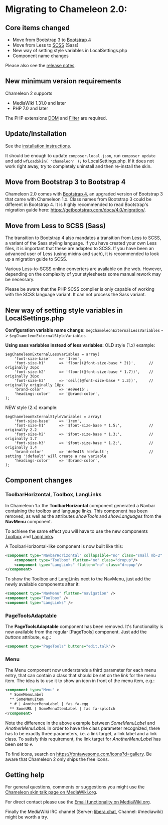 # Migrating to Chameleon 2.0:

## Core items changed

* Move from Bootstrap 3 to [Bootstrap 4](https://getbootstrap.com/docs/4.3)
* Move from Less to [SCSS](https://sass-lang.com/) (Sass)
* New way of setting style variables in LocalSettings.php 
* Component name changes

Please also see the [release notes](release-noted.md).

## New minimum version requirements

Chameleon 2 supports
* MediaWiki 1.31.0 and later
* PHP 7.0 and later

The PHP extensions [DOM](https://www.php.net/manual/en/book.dom.php) and [Filter](https://www.php.net/manual/en/book.filter.php)
are required.

## Update/Installation

See the [installation instructions](installation.md).

It should be enough to update `composer.local.json`, run `composer update` and add `wfLoadSkin( 'chameleon' );` to LocalSettings.php. If it does not work right away, try to completely uninstall and then re-install the skin.

## Move from Bootstrap 3 to Bootstrap 4

Chameleon 2.0 comes with [Bootstrap 4](https://getbootstrap.com/docs/4.3), an upgraded version of Bootstrap 3 that came with Chameleon 1.x. Class names from Bootstrap 3 could be different in Bootstrap 4. It is highly recommended to read Bootstrap's migration guide here: https://getbootstrap.com/docs/4.0/migration/. 

## Move from Less to SCSS (Sass)

The transition to Bootstrap 4 also mandates a transition from Less to SCSS, a variant of the Sass styling language. If you have created your own Less files, it is important that these are adapted to SCSS. If you have been an advanced user of Less (using mixins and such), it is recommended to look up a migration guide to SCSS.

Various Less-to-SCSS online converters are available on the web. However, depending on the complexity of your stylesheets some
manual rework may be necessary.

Please be aware that the PHP SCSS compiler is only capable of working with the SCSS language variant. It can not process the
Sass variant.

##  New way of setting style variables in LocalSettings.php 

**Configuration variable name change:**
`$egChameleonExternalLessVariables` -> `$egChameleonExternalStyleVariables`

**Using sass variables instead of less variables:**
OLD style (1.x) example:
```
$egChameleonExternalLessVariables = array(    
    'font-size-base' 	=> '1rem',
    'font-size-h1' 		=> 'floor((@font-size-base * 2))', 		// originally 36px
    'font-size-h2' 		=> 'floor((@font-size-base * 1.7))',	// originally 30px
    'font-size-h3' 		=> 'ceil((@font-size-base * 1.3))',		// originally originally 18px
    'brand-color' 		=> '#e9e415';
    'headings-color'   	=> '@brand-color',
);
```

NEW style (2.x) example:
```
$egChameleonExternalStyleVariables = array(
    'font-size-base' 	=> '1rem',
    'font-size-h1' 		=> '$font-size-base * 1.5;', 			// originally 2.2
    'font-size-h2' 		=> '$font-size-base * 1.3;', 			// originally 1.7
    'font-size-h3' 		=> '$font-size-base * 1.2;', 			// originally 1.4
    'brand-color' 		=> '#e9e415 !default'; 					// setting '!default' will create a new variable
    'headings-color' 	=> '$brand-color',
);
```

## Component changes

### ToolbarHorizontal, Toolbox, LangLinks
In Chameleon 1.x the **ToolbarHorizontal** component generated a Navbar containing the toolbox and language links.
This component has been removed, as well as the attributes _showTools_ and _showLanguages_ from the **NavMenu** component.

To achieve the same effect you will have to use the new components [Toolbox] and [LangLinks].

A ToolbarHorizontal-like component is now built like this:
```xml
<component type="NavbarHorizontal" collapsible="no" class="small mb-2" >
	<component type="Toolbox" flatten="no" class="dropup"/>
	<component type="LangLinks" flatten="no" class="dropup"/>
</component>
```

To show the Toolbox and LangLinks next to the NavMenu, just add the newly available components after it:
```xml
<component type="NavMenu" flatten="navigation" />
<component type="Toolbox" />
<component type="LangLinks" />
```

### PageToolsAdaptable

The **PageToolsAdaptable** component has been removed. It's functionality is now available from the regular [PageTools]
component. Just add the _buttons_ attribute, e.g.:
``` xml
<component type="PageTools" buttons="edit,talk"/>
```

### Menu

The Menu component now understands a third parameter for each menu entry, that can contain a class that should be set on
the link for the menu item. The idea is to use it to show an icon in front of the menu item, e.g.:
```xml
<component type="Menu" >
  * SomeMenuLabel
  ** SomeMenuItem
  * # | AnotherMenuLabel | fas fa-egg
  ** SomeURL | SomeMenuItemLabel | fas fa-splotch
</component>
```

Note the difference in the above example between _SomeMenuLabel_ and _AnotherMenuLabel_. In order to have the class parameter recognized, there has to be exactly three parameters, i.e. a link target, a link label and a link class. To satisfy this requirement, the link target for _AnotherMenuLabel_ has been set to `#`.

To find icons, search on https://fontawesome.com/icons?d=gallery. Be aware that Chameleon 2 only ships the free icons.

## Getting help

For general questions, comments or suggestions you might use the [Chameleon skin talk page on MediaWiki.org][chameleon-talk].

For direct contact please use the [Email functionality on MediaWiki.org][mw-mail].

Finally the MediaWiki IRC channel (Server: [libera.chat][irc], Channel: #mediawiki) might be worth a try.


[ToolBox]: components.md#component-toolbox
[LangLinks]: components.md#component-langlinks
[chameleon-talk]: https://www.mediawiki.org/wiki/Skin_talk:Chameleon
[mw-mail]: https://www.mediawiki.org/wiki/Special:EmailUser/F.trott
[irc]: https://web.libera.chat/?channel=#mediawiki

